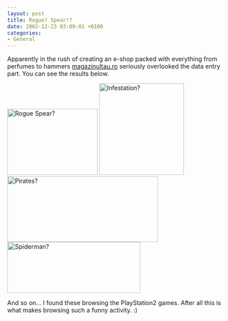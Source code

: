```yaml
---
layout: post
title: Rogue? Spear!?
date: 2002-12-23 03:09:01 +0100
categories:
- General
---
```

Apparently in the rush of creating an e-shop packed with everything from perfumes to hammers <a href="http://www.magazinultau.ro/" title="= yourshop.ro">magazinultau.ro</a> seriously overlooked the data entry part. You can see the results below.

<img src="http://www.rusiczki.net/blog/blogpics/rogue_spear.png" width="209" height="153" border="0" alt="Rogue Spear?" class="image" />

<img src="http://www.rusiczki.net/blog/blogpics/infestation.png" width="196" height="212" border="0" alt="Infestation?" class="image" />

<img src="http://www.rusiczki.net/blog/blogpics/pirates.png" width="349" height="152" border="0" alt="Pirates?" class="image" />

<img src="http://www.rusiczki.net/blog/blogpics/spiderman.png" width="308" height="118" border="0" alt="Spiderman?" class="image" />

And so on... I found these browsing the PlayStation2 games. After all this is what makes browsing such a funny activity. :)

